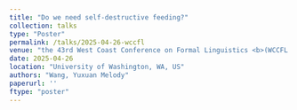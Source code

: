 ```yaml
---
title: "Do we need self-destructive feeding?"
collection: talks
type: "Poster"
permalink: /talks/2025-04-26-wccfl
venue: "the 43rd West Coast Conference on Formal Linguistics <b>(WCCFL 43)</b>"
date: 2025-04-26
location: "University of Washington, WA, US"
authors: "Wang, Yuxuan Melody"
paperurl: ''
ftype: "poster"
---
```

